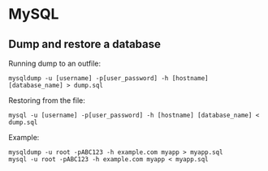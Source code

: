 # MySQL

## Dump and restore a database

Running dump to an outfile:

    mysqldump -u [username] -p[user_password] -h [hostname] [database_name] > dump.sql

Restoring from the file:

    mysql -u [username] -p[user_password] -h [hostname] [database_name] < dump.sql

Example:

    mysqldump -u root -pABC123 -h example.com myapp > myapp.sql
    mysql -u root -pABC123 -h example.com myapp < myapp.sql
    
